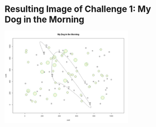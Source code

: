 # Resulting Image of Challenge 1: My Dog in the Morning

<img src="challenge_1_plot.jpg" alt="Challenge 1" width="402" height="300" style="image-rendering: crisp-edges;image-rendering: -moz-crisp-edges;image-rendering: -o-crisp-edges;image-rendering: -webkit-optimize-contrast;-ms-interpolation-mode: nearest-neighbor;-webkit-backface-visibility: hidden; -ms-transform: translateZ(0);-webkit-transform: translateZ(0);transform: translateZ(0);">
